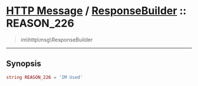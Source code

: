 # [HTTP Message](http.md) / [ResponseBuilder](http-ResponseBuilder.md) :: REASON_226
 > im\http\msg\ResponseBuilder
____

## Synopsis
```php
string REASON_226 = 'IM Used'
```
